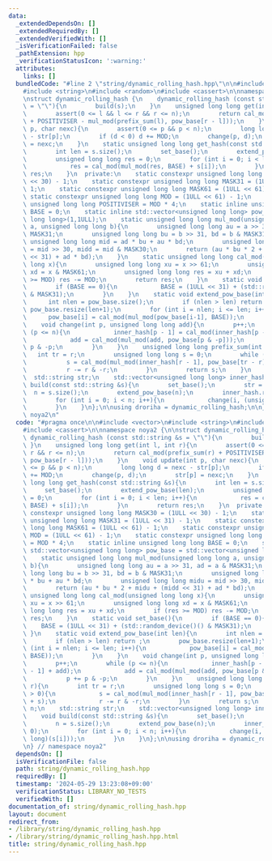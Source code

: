 ```yaml
---
data:
  _extendedDependsOn: []
  _extendedRequiredBy: []
  _extendedVerifiedWith: []
  _isVerificationFailed: false
  _pathExtension: hpp
  _verificationStatusIcon: ':warning:'
  attributes:
    links: []
  bundledCode: "#line 2 \"string/dynamic_rolling_hash.hpp\"\n\n#include <vector>\n\
    #include <string>\n#include <random>\n#include <cassert>\n\nnamespace noya2 {\n\
    \nstruct dynamic_rolling_hash {\n    dynamic_rolling_hash (const std::string &s\
    \ = \"\"){\n        build(s);\n    }\n    unsigned long long get(int l, int r){\n\
    \        assert(0 <= l && l <= r && r <= n);\n        return cal_mod(prefix_sum(r)\
    \ + POSITIVISER - mul_mod(prefix_sum(l), pow_base[r - l]));\n    }\n    void update(int\
    \ p, char nexc){\n        assert(0 <= p && p < n);\n        long long d = nexc\
    \ - str[p];\n        if (d < 0) d += MOD;\n        change(p, d);\n        str[p]\
    \ = nexc;\n    }\n    static unsigned long long get_hash(const std::string &s){\n\
    \        int len = s.size();\n        set_base();\n        extend_pow_base(len);\n\
    \        unsigned long long res = 0;\n        for (int i = 0; i < len; i++){\n\
    \            res = cal_mod(mul_mod(res, BASE) + s[i]);\n        }\n        return\
    \ res;\n    }\n  private:\n    static constexpr unsigned long long MASK30 = (1ULL\
    \ << 30) - 1;\n    static constexpr unsigned long long MASK31 = (1ULL << 31) -\
    \ 1;\n    static constexpr unsigned long long MASK61 = (1ULL << 61) - 1;\n   \
    \ static constexpr unsigned long long MOD = (1ULL << 61) - 1;\n    static constexpr\
    \ unsigned long long POSITIVISER = MOD * 4;\n    static inline unsigned long long\
    \ BASE = 0;\n    static inline std::vector<unsigned long long> pow_base = std::vector<unsigned\
    \ long long>(1,1ULL);\n    static unsigned long long mul_mod(unsigned long long\
    \ a, unsigned long long b){\n        unsigned long long au = a >> 31, ad = a &\
    \ MASK31;\n        unsigned long long bu = b >> 31, bd = b & MASK31;\n       \
    \ unsigned long long mid = ad * bu + au * bd;\n        unsigned long long midu\
    \ = mid >> 30, midd = mid & MASK30;\n        return (au * bu * 2 + midu + (midd\
    \ << 31) + ad * bd);\n    }\n    static unsigned long long cal_mod(unsigned long\
    \ long x){\n        unsigned long long xu = x >> 61;\n        unsigned long long\
    \ xd = x & MASK61;\n        unsigned long long res = xu + xd;\n        if (res\
    \ >= MOD) res -= MOD;\n        return res;\n    }\n    static void set_base(){\n\
    \        if (BASE == 0){\n            BASE = (1ULL << 31) + (std::random_device()()\
    \ & MASK31);\n        }\n    }\n    static void extend_pow_base(int len){\n  \
    \      int nlen = pow_base.size();\n        if (nlen > len) return ;\n       \
    \ pow_base.resize(len+1);\n        for (int i = nlen; i <= len; i++){\n      \
    \      pow_base[i] = cal_mod(mul_mod(pow_base[i-1], BASE));\n        }\n    }\n\
    \    void change(int p, unsigned long long add){\n        p++;\n        while\
    \ (p <= n){\n            inner_hash[p - 1] = cal_mod(inner_hash[p - 1] + add);\n\
    \            add = cal_mod(mul_mod(add, pow_base[p & -p]));\n            p +=\
    \ p & -p;\n        }\n    }\n    unsigned long long prefix_sum(int r){\n     \
    \   int tr = r;\n        unsigned long long s = 0;\n        while (r > 0){\n \
    \           s = cal_mod(mul_mod(inner_hash[r - 1], pow_base[tr - r]) + s);\n \
    \           r -= r & -r;\n        }\n        return s;\n    }\n    int n;\n  \
    \  std::string str;\n    std::vector<unsigned long long> inner_hash;\n    void\
    \ build(const std::string &s){\n        set_base();\n        str = s;\n      \
    \  n = s.size();\n        extend_pow_base(n);\n        inner_hash.resize(n, 0);\n\
    \        for (int i = 0; i < n; i++){\n            change(i, (unsigned long long)(s[i]));\n\
    \        }\n    }\n};\n\nusing droriha = dynamic_rolling_hash;\n\n} // namespace\
    \ noya2\n"
  code: "#pragma once\n\n#include <vector>\n#include <string>\n#include <random>\n\
    #include <cassert>\n\nnamespace noya2 {\n\nstruct dynamic_rolling_hash {\n   \
    \ dynamic_rolling_hash (const std::string &s = \"\"){\n        build(s);\n   \
    \ }\n    unsigned long long get(int l, int r){\n        assert(0 <= l && l <=\
    \ r && r <= n);\n        return cal_mod(prefix_sum(r) + POSITIVISER - mul_mod(prefix_sum(l),\
    \ pow_base[r - l]));\n    }\n    void update(int p, char nexc){\n        assert(0\
    \ <= p && p < n);\n        long long d = nexc - str[p];\n        if (d < 0) d\
    \ += MOD;\n        change(p, d);\n        str[p] = nexc;\n    }\n    static unsigned\
    \ long long get_hash(const std::string &s){\n        int len = s.size();\n   \
    \     set_base();\n        extend_pow_base(len);\n        unsigned long long res\
    \ = 0;\n        for (int i = 0; i < len; i++){\n            res = cal_mod(mul_mod(res,\
    \ BASE) + s[i]);\n        }\n        return res;\n    }\n  private:\n    static\
    \ constexpr unsigned long long MASK30 = (1ULL << 30) - 1;\n    static constexpr\
    \ unsigned long long MASK31 = (1ULL << 31) - 1;\n    static constexpr unsigned\
    \ long long MASK61 = (1ULL << 61) - 1;\n    static constexpr unsigned long long\
    \ MOD = (1ULL << 61) - 1;\n    static constexpr unsigned long long POSITIVISER\
    \ = MOD * 4;\n    static inline unsigned long long BASE = 0;\n    static inline\
    \ std::vector<unsigned long long> pow_base = std::vector<unsigned long long>(1,1ULL);\n\
    \    static unsigned long long mul_mod(unsigned long long a, unsigned long long\
    \ b){\n        unsigned long long au = a >> 31, ad = a & MASK31;\n        unsigned\
    \ long long bu = b >> 31, bd = b & MASK31;\n        unsigned long long mid = ad\
    \ * bu + au * bd;\n        unsigned long long midu = mid >> 30, midd = mid & MASK30;\n\
    \        return (au * bu * 2 + midu + (midd << 31) + ad * bd);\n    }\n    static\
    \ unsigned long long cal_mod(unsigned long long x){\n        unsigned long long\
    \ xu = x >> 61;\n        unsigned long long xd = x & MASK61;\n        unsigned\
    \ long long res = xu + xd;\n        if (res >= MOD) res -= MOD;\n        return\
    \ res;\n    }\n    static void set_base(){\n        if (BASE == 0){\n        \
    \    BASE = (1ULL << 31) + (std::random_device()() & MASK31);\n        }\n   \
    \ }\n    static void extend_pow_base(int len){\n        int nlen = pow_base.size();\n\
    \        if (nlen > len) return ;\n        pow_base.resize(len+1);\n        for\
    \ (int i = nlen; i <= len; i++){\n            pow_base[i] = cal_mod(mul_mod(pow_base[i-1],\
    \ BASE));\n        }\n    }\n    void change(int p, unsigned long long add){\n\
    \        p++;\n        while (p <= n){\n            inner_hash[p - 1] = cal_mod(inner_hash[p\
    \ - 1] + add);\n            add = cal_mod(mul_mod(add, pow_base[p & -p]));\n \
    \           p += p & -p;\n        }\n    }\n    unsigned long long prefix_sum(int\
    \ r){\n        int tr = r;\n        unsigned long long s = 0;\n        while (r\
    \ > 0){\n            s = cal_mod(mul_mod(inner_hash[r - 1], pow_base[tr - r])\
    \ + s);\n            r -= r & -r;\n        }\n        return s;\n    }\n    int\
    \ n;\n    std::string str;\n    std::vector<unsigned long long> inner_hash;\n\
    \    void build(const std::string &s){\n        set_base();\n        str = s;\n\
    \        n = s.size();\n        extend_pow_base(n);\n        inner_hash.resize(n,\
    \ 0);\n        for (int i = 0; i < n; i++){\n            change(i, (unsigned long\
    \ long)(s[i]));\n        }\n    }\n};\n\nusing droriha = dynamic_rolling_hash;\n\
    \n} // namespace noya2"
  dependsOn: []
  isVerificationFile: false
  path: string/dynamic_rolling_hash.hpp
  requiredBy: []
  timestamp: '2024-05-29 13:23:08+09:00'
  verificationStatus: LIBRARY_NO_TESTS
  verifiedWith: []
documentation_of: string/dynamic_rolling_hash.hpp
layout: document
redirect_from:
- /library/string/dynamic_rolling_hash.hpp
- /library/string/dynamic_rolling_hash.hpp.html
title: string/dynamic_rolling_hash.hpp
---
```


